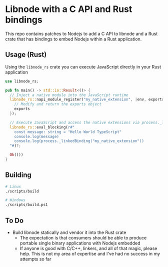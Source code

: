 # Libnode with a C API and Rust bindings

This repo contains patches to Nodejs to add a C API to libnode and a Rust crate that has bindings to embed Nodejs within a Rust application.

## Usage (Rust)

Using the `libnode_rs` crate you can execute JavaScript directly in your Rust application

```rust
use libnode_rs;

pub fn main() -> std::io::Result<()> {
  // Inject a native module into the JavaScript runtime
  libnode_rs::napi_module_register("my_native_extension", |env, exports| {
    // Modify and return the exports object
    exports
  });

  // Execute JavaScript and access the native extensions via process._linkedBinding
  libnode_rs::eval_blocking(r#"
    const message: string = "Hello World TypeScript"
    console.log(message)
    console.log(process._linkedBinding("my_native_extension"))
  "#)?;

  Ok(())
}
```

## Building

```bash
# Linux
./scripts/build

# Windows
./scripts/build.ps1
```

## To Do

- Build libnode statically and vendor it into the Rust crate
  - The expectation is that consumers should be able to produce portable single binary applications with Nodejs embedded
  - If anyone is good with C/C++, linkers, and all of that magic, please help. This is not my area of expertise and I've had no success in my attempts so far

